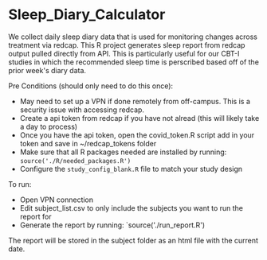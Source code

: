 # Sleep_Diary_Calculator
We collect daily sleep diary data that is used for monitoring changes across treatment via redcap. This R project generates sleep report from redcap output pulled directly from API. This is particularly useful for our CBT-I studies in which the recommended sleep time is perscribed based off of the prior week's diary data.  

Pre Conditions (should only need to do this once):
- May need to set up a VPN if done remotely from off-campus. This is a security issue with accessing redcap. 
- Create a api token from redcap if you have not alread (this will likely take a day to process)
- Once you have the api token, open the covid_token.R script add in your token and save in ~/redcap_tokens folder
- Make sure that all R packages needed are installed by running: `source('./R/needed_packages.R')`
- Configure the `study_config_blank.R` file to match your study design

To run:
- Open VPN connection
- Edit subject_list.csv to only include the subjects you want to run the report for
- Generate the report by running: `source('./run_report.R')

The report will be stored in the subject folder as an html file with the current date.
